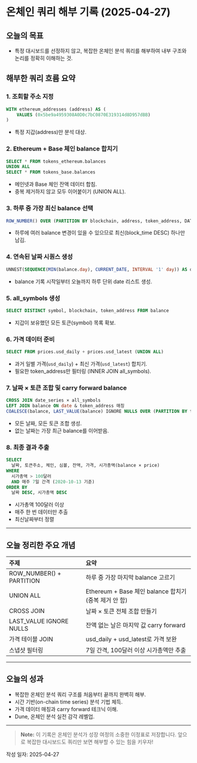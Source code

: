 
# 온체인 쿼리 해부 기록 (2025-04-27)

## 오늘의 목표
- 특정 대시보드를 선정하지 않고, 복잡한 온체인 분석 쿼리를 해부하여 내부 구조와 논리를 정확히 이해하는 것.

## 해부한 쿼리 흐름 요약

### 1. 조회할 주소 지정
```sql
WITH ethereum_addresses (address) AS (
    VALUES (0x5be9a4959308A0D0c7bC0870E319314d8D957dBB)
)
```
- 특정 지갑(address)만 분석 대상.

### 2. Ethereum + Base 체인 balance 합치기
```sql
SELECT * FROM tokens_ethereum.balances
UNION ALL
SELECT * FROM tokens_base.balances
```
- 메인넷과 Base 체인 잔액 데이터 합침.
- 중복 제거하지 않고 모두 이어붙이기 (UNION ALL).

### 3. 하루 중 가장 최신 balance 선택
```sql
ROW_NUMBER() OVER (PARTITION BY blockchain, address, token_address, DATE_TRUNC('day', block_time) ORDER BY block_time DESC) AS row_num
```
- 하루에 여러 balance 변경이 있을 수 있으므로 최신(block_time DESC) 하나만 남김.

### 4. 연속된 날짜 시퀀스 생성
```sql
UNNEST(SEQUENCE(MIN(balance.day), CURRENT_DATE, INTERVAL '1' day)) AS day_series(date)
```
- balance 기록 시작일부터 오늘까지 하루 단위 date 리스트 생성.

### 5. all_symbols 생성
```sql
SELECT DISTINCT symbol, blockchain, token_address FROM balance
```
- 지갑이 보유했던 모든 토큰(symbol) 목록 확보.

### 6. 가격 데이터 준비
```sql
SELECT FROM prices.usd_daily + prices.usd_latest (UNION ALL)
```
- 과거 일별 가격(`usd_daily`) + 최신 가격(`usd_latest`) 합치기.
- 필요한 token_address만 필터링 (INNER JOIN all_symbols).

### 7. 날짜 × 토큰 조합 및 carry forward balance
```sql
CROSS JOIN date_series × all_symbols
LEFT JOIN balance ON date & token_address 매칭
COALESCE(balance, LAST_VALUE(balance) IGNORE NULLS OVER (PARTITION BY token_address, blockchain ORDER BY date ASC))
```
- 모든 날짜, 모든 토큰 조합 생성.
- 없는 날짜는 가장 최근 balance를 이어받음.

### 8. 최종 결과 추출
```sql
SELECT
  날짜, 토큰주소, 체인, 심볼, 잔액, 가격, 시가총액(balance × price)
WHERE
  시가총액 > 100달러
  AND 매주 7일 간격 (2020-10-13 기준)
ORDER BY
  날짜 DESC, 시가총액 DESC
```
- 시가총액 100달러 이상
- 매주 한 번 데이터만 추출
- 최신날짜부터 정렬

---

## 오늘 정리한 주요 개념

| 주제 | 요약 |
|:---|:---|
| ROW_NUMBER() + PARTITION | 하루 중 가장 마지막 balance 고르기 |
| UNION ALL | Ethereum + Base 체인 balance 합치기 (중복 제거 안 함) |
| CROSS JOIN | 날짜 × 토큰 전체 조합 만들기 |
| LAST_VALUE IGNORE NULLS | 잔액 없는 날은 마지막 값 carry forward |
| 가격 테이블 JOIN | usd_daily + usd_latest로 가격 보완 |
| 스냅샷 필터링 | 7일 간격, 100달러 이상 시가총액만 추출 |

---

## 오늘의 성과
- 복잡한 온체인 분석 쿼리 구조를 처음부터 끝까지 완벽히 해부.
- 시간 기반(on-chain time series) 분석 기법 체득.
- 가격 데이터 매칭과 carry forward 테크닉 이해.
- Dune, 온체인 분석 실전 감각 레벨업.

---

> **Note:**
> 이 기록은 온체인 분석가 성장 여정의 소중한 이정표로 저장합니다.
> 앞으로 복잡한 대시보드도 쿼리만 보면 해부할 수 있는 힘을 키우자!

작성 일자: 2025-04-27
